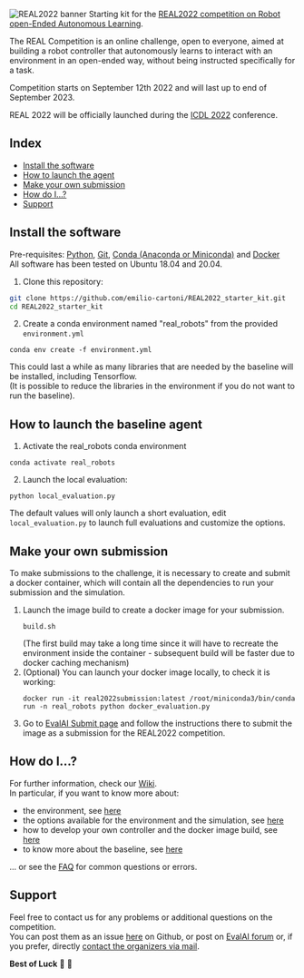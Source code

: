 ![REAL2022 banner](https://raw.githubusercontent.com/wiki/emilio-cartoni/REAL2022_starter_kit/images/banner2022.gif)
Starting kit for the [REAL2022 competition on Robot open-Ended Autonomous Learning](https://eval.ai/web/challenges/challenge-page/1858/overview).

The REAL Competition is an online challenge, open to everyone, aimed at building a robot controller that autonomously learns to interact with an environment in an open-ended way, without being instructed specifically for a task.  

Competition starts on September 12th 2022 and will last up to end of September 2023.  

REAL 2022 will be officially launched during the [ICDL 2022](https://icdl2022.qmul.ac.uk/) conference.  

## Index
* [Install the software](#install-the-software)
* [How to launch the agent](#how-to-launch-the-baseline-agent)
* [Make your own submission](#make-your-own-submission)
* [How do I...?](#how-do-i)
* [Support](#support)

## Install the software
Pre-requisites: [Python](https://www.python.org/), [Git](https://git-scm.com/), [Conda (Anaconda or Miniconda)](https://www.anaconda.com/products/individual) and [Docker](https://www.docker.com/)   
All software has been tested on Ubuntu 18.04 and 20.04.  

1. Clone this repository:  
```bash
git clone https://github.com/emilio-cartoni/REAL2022_starter_kit.git  
cd REAL2022_starter_kit
```

2. Create a conda environment named "real_robots" from the provided `environment.yml`  
```
conda env create -f environment.yml
```
This could last a while as many libraries that are needed by the baseline will be installed, including Tensorflow.  
(It is possible to reduce the libraries in the environment if you do not want to run the baseline).  

## How to launch the baseline agent
1. Activate the real_robots conda environment  
```
conda activate real_robots
```
2. Launch the local evaluation:  
```
python local_evaluation.py
```

The default values will only launch a short evaluation, edit `local_evaluation.py` to launch full evaluations and customize the options.

## Make your own submission
To make submissions to the challenge, it is necessary to create and submit a docker container, which will contain all the dependencies to run your submission and the simulation.  
1. Launch  the image build to create a docker image for your submission.   
    ```
    build.sh
    ```
    (The first build may take a long time since it will have to recreate the environment inside the container - subsequent build will be faster due to docker caching mechanism)  
2. (Optional) You can launch your docker image locally, to check it is working:
    ```
    docker run -it real2022submission:latest /root/miniconda3/bin/conda run -n real_robots python docker_evaluation.py
    ```
3. Go to [EvalAI Submit page](https://eval.ai/web/challenges/challenge-page/1858/submission) and follow the instructions there to submit the image as a submission for the REAL2022 competition.  


## How do I...?
For further information, check our [Wiki](https://github.com/emilio-cartoni/REAL2022_starter_kit/wiki).  
In particular, if you want to know more about:
- the environment, see [here](https://github.com/emilio-cartoni/REAL2022_starter_kit/wiki/REAL-Environment)
- the options available for the environment and the simulation, see [here](https://github.com/emilio-cartoni/REAL2022_starter_kit/wiki/Environment-options-and-simplifications)
- how to develop your own controller and the docker image build, see [here](https://github.com/emilio-cartoni/REAL2022_starter_kit/wiki/Submissions)  
- to know more about the baseline, see [here](https://github.com/emilio-cartoni/REAL2022_starter_kit/wiki/Baseline)  

... or see the [FAQ](https://github.com/emilio-cartoni/REAL2022_starter_kit/wiki/FAQ) for common questions or errors.

## Support
Feel free to contact us for any problems or additional questions on the competition.  
You can post them as an issue [here](https://github.com/emilio-cartoni/REAL2022_starter_kit/issues) on Github, or post on [EvalAI forum](https://evalai-forum.cloudcv.org/) or, if you prefer, directly [contact the organizers via mail](mailto:emilio.cartoni@yahoo.it?subject=[REAL2022]%20Question).


**Best of Luck** :tada: :tada:
